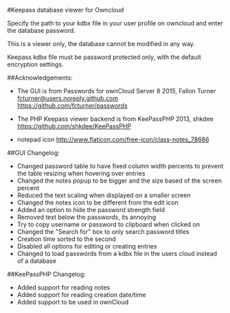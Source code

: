 #Keepass database viewer for Owncloud

Specify the path to your kdbx file in your user profile on owncloud and enter the database password.

This is a viewer only, the database cannot be modified in any way.

Keepass kdbx file must be password protected only, with the default encryption settings.

##Acknowledgements:

- The GUI is from Passwords for ownCloud Server 8
2015, Fallon Turner <fcturner@users.noreply.github.com>
https://github.com/fcturner/passwords

- The PHP Keepass viewer backend is from KeePassPHP
2013, shkdee 
https://github.com/shkdee/KeePassPHP

- notepad icon
http://www.flaticon.com/free-icon/class-notes_78686

##GUI Changelog:
- Changed password table to have fixed column width percents to prevent the table resizing when hovering over entries
- Changed the notes popup to be bigger and the size based of the screen percent
- Reduced the text scaling when displayed on a smaller screen
- Changed the notes icon to be different from the edit icon
- Added an option to hide the password strength field
- Removed text below the passwords, its annoying
- Try to copy username or password to clipboard when clicked on
- Changed the "Search for" box to only search password titles
- Creation time sorted to the second
- Disabled all options for editing or creating entries
- Changed to load passwords from a kdbx file in the users cloud instead of a database

##KeePassPHP Changelog:
- Added support for reading notes
- Added support for reading creation date/time
- Added support to be used in ownCloud
